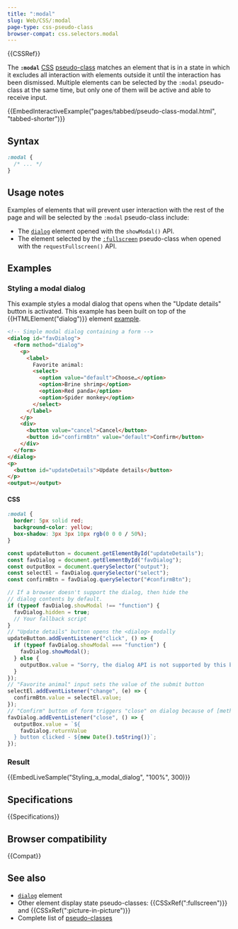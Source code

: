 ```yaml
---
title: ":modal"
slug: Web/CSS/:modal
page-type: css-pseudo-class
browser-compat: css.selectors.modal
---
```


{{CSSRef}}

The **`:modal`** [CSS](/en-US/docs/Web/CSS) [pseudo-class](/en-US/docs/Web/CSS/Pseudo-classes) matches an element that is in a state in which it excludes all interaction with elements outside it until the interaction has been dismissed. Multiple elements can be selected by the `:modal` pseudo-class at the same time, but only one of them will be active and able to receive input.

{{EmbedInteractiveExample("pages/tabbed/pseudo-class-modal.html", "tabbed-shorter")}}

## Syntax

```css
:modal {
  /* ... */
}
```

## Usage notes

Examples of elements that will prevent user interaction with the rest of the page and will be selected by the `:modal` pseudo-class include:

- The [`dialog`](/en-US/docs/Web/HTML/Element/dialog) element opened with the `showModal()` API.
- The element selected by the [`:fullscreen`](/en-US/docs/Web/CSS/:fullscreen) pseudo-class when opened with the `requestFullscreen()` API.

## Examples

### Styling a modal dialog

This example styles a modal dialog that opens when the "Update details" button is activated. This example has been built on top of the {{HTMLElement("dialog")}} element [example](/en-US/docs/Web/HTML/Element/dialog#handling_the_return_value_from_the_dialog).

```html hidden
<!-- Simple modal dialog containing a form -->
<dialog id="favDialog">
  <form method="dialog">
    <p>
      <label>
        Favorite animal:
        <select>
          <option value="default">Choose…</option>
          <option>Brine shrimp</option>
          <option>Red panda</option>
          <option>Spider monkey</option>
        </select>
      </label>
    </p>
    <div>
      <button value="cancel">Cancel</button>
      <button id="confirmBtn" value="default">Confirm</button>
    </div>
  </form>
</dialog>
<p>
  <button id="updateDetails">Update details</button>
</p>
<output></output>
```

#### CSS

```css
:modal {
  border: 5px solid red;
  background-color: yellow;
  box-shadow: 3px 3px 10px rgb(0 0 0 / 50%);
}
```

```js hidden
const updateButton = document.getElementById("updateDetails");
const favDialog = document.getElementById("favDialog");
const outputBox = document.querySelector("output");
const selectEl = favDialog.querySelector("select");
const confirmBtn = favDialog.querySelector("#confirmBtn");

// If a browser doesn't support the dialog, then hide the
// dialog contents by default.
if (typeof favDialog.showModal !== "function") {
  favDialog.hidden = true;
  // Your fallback script
}
// "Update details" button opens the <dialog> modally
updateButton.addEventListener("click", () => {
  if (typeof favDialog.showModal === "function") {
    favDialog.showModal();
  } else {
    outputBox.value = "Sorry, the dialog API is not supported by this browser.";
  }
});
// "Favorite animal" input sets the value of the submit button
selectEl.addEventListener("change", (e) => {
  confirmBtn.value = selectEl.value;
});
// "Confirm" button of form triggers "close" on dialog because of [method="dialog"]
favDialog.addEventListener("close", () => {
  outputBox.value = `${
    favDialog.returnValue
  } button clicked - ${new Date().toString()}`;
});
```

### Result

{{EmbedLiveSample("Styling_a_modal_dialog", "100%", 300)}}

## Specifications

{{Specifications}}

## Browser compatibility

{{Compat}}

## See also

- [`dialog`](/en-US/docs/Web/HTML/Element/dialog) element
- Other element display state pseudo-classes: {{CSSxRef(":fullscreen")}} and {{CSSxRef(":picture-in-picture")}}
- Complete list of [pseudo-classes](/en-US/docs/Web/CSS/Pseudo-classes)
